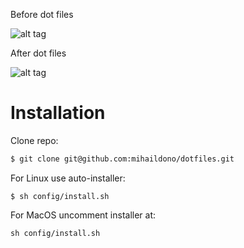 Before dot files


![alt tag](https://cloud.githubusercontent.com/assets/15171105/19050258/83ed92e2-89b6-11e6-8c8f-6c3ebd4991bf.jpg)


After dot files


![alt tag](https://cloud.githubusercontent.com/assets/15171105/19050494/8194e5ee-89b7-11e6-9d75-afd1652e3130.jpg)


# Installation
Clone repo:
``` sh
$ git clone git@github.com:mihaildono/dotfiles.git
```
For Linux use auto-installer:
```
$ sh config/install.sh
```
For MacOS uncomment installer at:

```
sh config/install.sh
```

